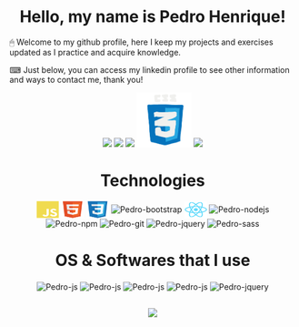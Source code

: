 <h1 align="center">Hello, my name is Pedro Henrique!</h1>
<p>🖱 Welcome to my github profile, here I keep my projects and exercises updated as I practice and acquire knowledge.</p>
<p>⌨ Just below, you can access my linkedin profile to see other information and ways to contact me, thank you!</p>

<div align="center">
  <img width="19%" src="https://media1.giphy.com/media/eNAsjO55tPbgaor7ma/giphy.gif?cid=6c09b952vp2q02j1ee6p9qlvwp5k1nbvx609ww8e9ywp1bj0&rid=giphy.gif&ct=s"/>
  <img width="19%" src="https://media0.giphy.com/media/ln7z2eWriiQAllfVcn/giphy.gif?cid=6c09b9525aa6f841ff26e69c5faa8ab417d54d28e2629a7e&rid=giphy.gif&ct=s"/>
  <img width="19%" src="https://media1.giphy.com/media/XAxylRMCdpbEWUAvr8/giphy.gif?cid=6c09b95242edd9fb4037eb25e2db874b715c23785ddaa3ef&rid=giphy.gif&ct=s"/>
  <img width="19%" src="https://raw.githubusercontent.com/Zenfection/Image/master/2021/06/08-15-57-53-68747470733a2f2f6d65646961302e67697068792e636f6d2f6d656469612f667345615a6c644e43384131504a336d77702f736f757263652e676966.gif"/>
  <img width="19%" src="https://media3.giphy.com/media/Sr8xDpMwVKOHUWDVRD/giphy.gif"/>
</div>

##

<div style="display: inline_block" align="center">
  <h1>Technologies</h1>
  <img align="center" alt="Pedro-js" height="30" width="40" src="https://raw.githubusercontent.com/devicons/devicon/master/icons/javascript/javascript-plain.svg"/>
  <img align="center" alt="Pedro-html" height="30" width="40" src="https://raw.githubusercontent.com/devicons/devicon/master/icons/html5/html5-original.svg">
  <img align="center" alt="Pedro-css" height="30" width="40" src="https://raw.githubusercontent.com/devicons/devicon/master/icons/css3/css3-original.svg"/>
  <img align="center" alt="Pedro-bootstrap" height="30" height="40" src="https://cdn.jsdelivr.net/gh/devicons/devicon/icons/bootstrap/bootstrap-original.svg"/>
  <img align="center" alt="Pedro-react" height="30" width="40" src="https://raw.githubusercontent.com/devicons/devicon/master/icons/react/react-original.svg">
  <img align="center" alt="Pedro-nodejs" height="30" width="40" src="https://cdn.jsdelivr.net/gh/devicons/devicon/icons/nodejs/nodejs-original.svg"/>
  <img align="center" alt="Pedro-npm" height="30" width="40" src="https://cdn.jsdelivr.net/gh/devicons/devicon/icons/npm/npm-original-wordmark.svg"/>
  <img align="center" alt="Pedro-git" height="30" width="40" src="https://cdn.jsdelivr.net/gh/devicons/devicon/icons/git/git-original.svg"/>
  <img align="center" alt="Pedro-jquery" height="30" width="40" src="https://cdn.jsdelivr.net/gh/devicons/devicon/icons/jquery/jquery-original.svg" />
  <img align="center" alt="Pedro-sass" height="30" width="40" src="https://cdn.jsdelivr.net/gh/devicons/devicon/icons/sass/sass-original.svg" />
</div>

##
  
<div style="display: inline_block" align="center">
  <h1>OS & Softwares that I use</h1>
  <img align="center" alt="Pedro-js" height="30" width="40" src="https://cdn.jsdelivr.net/gh/devicons/devicon/icons/windows8/windows8-original.svg" />
  <img align="center" alt="Pedro-js" height="30" width="40" src="https://cdn.jsdelivr.net/gh/devicons/devicon/icons/linux/linux-original.svg" />
  <img align="center" alt="Pedro-js" height="30" width="40" src="https://cdn.jsdelivr.net/gh/devicons/devicon/icons/visualstudio/visualstudio-plain.svg" />
  <img align="center" alt="Pedro-js" height="30" width="40" src="https://cdn.jsdelivr.net/gh/devicons/devicon/icons/figma/figma-original.svg" />
  <img align="center" alt="Pedro-jquery" height="30" width="40" src="https://cdn.jsdelivr.net/gh/devicons/devicon/icons/trello/trello-plain.svg" />
</div>

##
  
<div style="display: inline_block" align="center">
<a href="https://www.linkedin.com/in/pedro-henrique-ferreira-matos-4b2b981b8/" target="_blank"><img src="https://img.shields.io/badge/-LinkedIn-%230077B5?style=for-the-badge&logo=linkedin&logoColor=white" target="_blank"></a>
</div>
